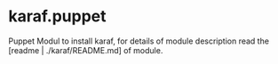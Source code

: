 karaf.puppet
============

Puppet Modul to install karaf, for details of module description read the [readme | ./karaf/README.md] of module.
